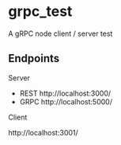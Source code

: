 # grpc_test

A gRPC node client / server test


## Endpoints

Server 

- REST http://localhost:3000/
- GRPC http://localhost:5000/

Client

http://localhost:3001/
